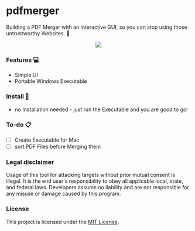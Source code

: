 # pdfmerger
Building a PDF Merger with an interactive GUI, so you can stop using those untrustworthy Websites. :eyes:


<div align="center">
  <kbd>
    <img src="https://imgur.com/6cUJNHc.png" />
  </kbd>
</div>


### Features :computer:

- Simple UI 
- Portable Windows Executable

### Install :electric_plug:

- no Installation needed - just run the Executable and you are good to go!

### To-do :clipboard:

- [ ] Create Executable for Mac
- [ ] sort PDF Files before Merging them

### Legal disclaimer

Usage of this tool for attacking targets without prior mutual consent is illegal. It is the end user's responsibility to obey all applicable local, state, and federal laws. Developers assume no liability and are not responsible for any misuse or damage caused by this program.

### License

This project is licensed under the [MIT License](LICENSE.md).

